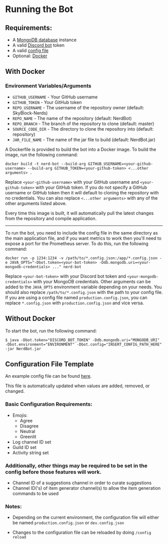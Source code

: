 # Running the Bot

## Requirements:

- A [MongoDB database](https://www.mongodb.com/free-cloud-database) instance
- A valid [Discord bot](https://discord.com/developers/applications/me) token
- A valid [config file](https://github.com/SkyBlock-Nerds/NerdBot/blob/master/CONTRIBUTING.md#config)
- Optional: [Docker](https://www.docker.com/)

## With Docker

### Environment Variables/Arguments

- `GITHUB_USERNAME` - Your GitHub username
- `GITHUB_TOKEN` - Your GitHub token
- `REPO_USERNAME` - The username of the repository owner (default: SkyBlock-Nerds)
- `REPO_NAME` - The name of the repository (default: NerdBot)
- `REPO_BRANCH` - The branch of the repository to clone (default: master)
- `SOURCE_CODE_DIR` - The directory to clone the repository into (default: repository)
- `JAR_FILE_NAME` - The name of the jar file to build (default: NerdBot.jar)

A Dockerfile is provided to build the bot into a Docker image. To build the image, run the following command:

`docker build -t nerd-bot --build-arg GITHUB_USERNAME=<your-github-username> --build-arg GITHUB_TOKEN=<your-github-token> <...other arguments> .`

Replace `<your-github-username>` with your GitHub username and `<your-github-token>` with your GitHub token. If you do
not specify a GitHub username or GitHub token then it will default to cloning the repository with no credentials. You
can also replace `<...other arguments>` with any of the other arguments listed above.

Every time this image is built, it will automatically pull the latest changes from the repository and compile
application.

---

To run the bot, you need to include the config file in the same directory as the main application file, and if you want
metrics to work then you'll need to expose a port for the Prometheus server. To do this, run the following command:

`docker run -p 1234:1234 -v /path/to/*.config.json:/app/*.config.json -e JAVA_OPTS="-Dbot.token=<your-bot-token> -Ddb.mongodb.uri=<your-mongodb-credentials> ..." nerd-bot`

Replace `<your-bot-token>` with your Discord bot token and `<your-mongodb-credentials>` with your MongoDB credentials.
Other arguments can be added to the `JAVA_OPTS` environment variable depending on your needs. You should also
replace `/path/to/*.config.json` with the path to your config file. If you are using a config file
named `production.config.json`, you can replace `*.config.json` with `production.config.json` and vice versa.

## Without Docker

To start the bot, run the following command:

```shell
$ java -Dbot.token="DISCORD_BOT_TOKEN" -Ddb.mongodb.uri="MONGODB_URI" -Dbot.environment="ENVIRONMENT" -Dbot.config="INSERT_CONFIG_PATH_HERE" -jar NerdBot.jar
```

## Configuration File Template

An example config file can be
found [here](https://github.com/SkyBlock-Nerds/NerdBot/blob/master/src/main/resources/example-config.json).

This file is automatically updated when values are added, removed, or changed.

### Basic Configuration Requirements:

- Emojis:
    - Agree
    - Disagree
    - Neutral
    - Greenlit
- Log channel ID set
- Guild ID set
- Activity string set

### Additionally, other things may be required to be set in the config before those features will work.

- Channel ID of a suggestions channel in order to curate suggestions
- Channel ID('s) of item generator channel(s) to allow the item generation commands to be used

### Notes:

- Depending on the current environment, the configuration file will either be named `production.config.json`
  or `dev.config.json`

- Changes to the configuration file can be reloaded by doing `/config reload`

